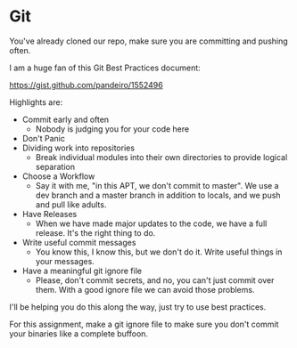 # Git
You've already cloned our repo, make sure you are committing and pushing often. 

I am a huge fan of this Git Best Practices document: 

<https://gist.github.com/pandeiro/1552496>

Highlights are:

* Commit early and often
    * Nobody is judging you for your code here
* Don't Panic
* Dividing work into repositories
   * Break individual modules into their own directories to provide logical separation
* Choose a Workflow
   * Say it with me, "in this APT, we don't commit to master". We use a dev branch and a master branch in addition to locals, and we push and pull like adults. 
* Have Releases
   * When we have made major updates to the code, we have a full release. It's the right thing to do. 
* Write useful commit messages
   * You know this, I know this, but we don't do it. Write useful things in your messages.
* Have a meaningful git ignore file
   * Please, don't commit secrets, and no, you can't just commit over them. With a good ignore file we can avoid those problems. 

I'll be helping you do this along the way, just try to use best practices.

For this assignment, make a git ignore file to make sure you don't commit your binaries like a complete buffoon. 